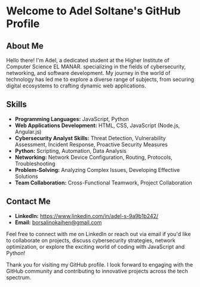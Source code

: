 


# Welcome to Adel Soltane's GitHub Profile

## About Me

Hello there! I'm Adel, a dedicated student at the Higher Institute of Computer Science EL MANAR. specializing in the fields of cybersecurity, networking, and software development.
My journey in the world of technology has led me to explore a diverse range of subjects, from securing digital ecosystems to crafting dynamic web applications.


## Skills

- **Programming Languages:** JavaScript, Python
- **Web Applications Development:** HTML, CSS, JavaScript (Node.js, Angular.js)
- **Cybersecurity Analyst Skills:** Threat Detection, Vulnerability Assessment, Incident Response, Proactive Security Measures
- **Python:** Scripting, Automation, Data Analysis
- **Networking:** Network Device Configuration, Routing, Protocols, Troubleshooting
- **Problem-Solving:** Analyzing Complex Issues, Developing Effective Solutions
- **Team Collaboration:** Cross-Functional Teamwork, Project Collaboration


## Contact Me

- **LinkedIn:** https://www.linkedin.com/in/adel-s-9a9b1b242/
- **Email:** borsalinokaihen@gmail.com

Feel free to connect with me on LinkedIn or reach out via email if you'd like to collaborate on projects, discuss cybersecurity strategies, network optimization, or explore the exciting world of coding with JavaScript and Python!

Thank you for visiting my GitHub profile. I look forward to engaging with the GitHub community and contributing to innovative projects across the tech spectrum.

